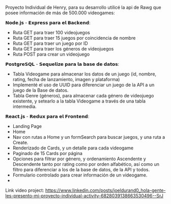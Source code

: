 Proyecto Individual de Henry, para su desarrollo utilicé la api de Rawg que posee información de más de 500.000 videogames:

𝗡𝗼𝗱𝗲.𝗷𝘀 - 𝗘𝘅𝗽𝗿𝗲𝘀𝘀 𝗽𝗮𝗿𝗮 𝗲𝗹 𝗕𝗮𝗰𝗸𝗲𝗻𝗱:
- Ruta GET para traer 100 videojuegos
- Ruta GET para traer 15 juegos por coincidencia de nombre
- Ruta GET para traer un juego por ID
- Ruta GET para traer los géneros de videojuegos
- Ruta POST para crear un videojuego

𝗣𝗼𝘀𝘁𝗴𝗿𝗲𝗦𝗤𝗟 - 𝗦𝗲𝗾𝘂𝗲𝗹𝗶𝘇𝗲 𝗽𝗮𝗿𝗮 𝗹𝗮 𝗯𝗮𝘀𝗲 𝗱𝗲 𝗱𝗮𝘁𝗼𝘀:
- Tabla Videogame para almacenar los datos de un juego (id, nombre, rating, fecha de lanzamiento, imagen y plataforma)
- Implementé el uso de UUID para diferenciar un juego de la API a un juego de la Base de datos.
- Tabla Genre (géneros), para almacenar cada género de videojuego existente, y setearlo a la tabla Videogame a través de una tabla intermedia.

𝗥𝗲𝗮𝗰𝘁.𝗷𝘀 - 𝗥𝗲𝗱𝘂𝘅 𝗽𝗮𝗿𝗮 𝗲𝗹 𝗙𝗿𝗼𝗻𝘁𝗲𝗻𝗱:
- Landing Page
- Home
- Nav con rutas a Home y un formSearch para buscar juegos, y una ruta a Create.
- Renderizado de Cards, y un detalle para cada videogame
- Paginado de 15 Cards por página
- Opciones para filtrar por género, y ordenamiento Ascendente y Descendente tanto por rating como por orden alfabético, así como un filtro para diferenciar a los de la base de datos, de la API y todos.
- Formulario controlado para crear información de un videogame.
- 
Link video project: https://www.linkedin.com/posts/joeldurand0_hola-gente-les-presento-mi-proyecto-individual-activity-6828039138663530496--SrJ
